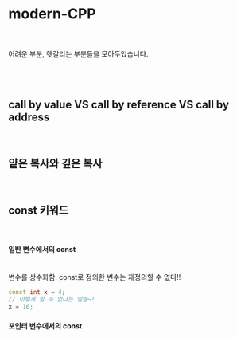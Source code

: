 # modern-CPP
<br><br>
어려운 부분, 헷갈리는 부분들을 모아두었습니다.
<br><br><br><br>
<h2> call by value VS call by reference VS call by address</h2>
<br>
<h2> 얕은 복사와 깊은 복사</h2>
<br>
<h2> const 키워드</h2>
<br>
<h4> 일반 변수에서의 const</h4>
<br>
변수를 상수화함. const로 정의한 변수는 재정의할 수 없다!!

```c++
const int x = 4;
// 이렇게 할 수 없다는 말씀~!
x = 10;
```

<h4> 포인터 변수에서의 const</h4>
